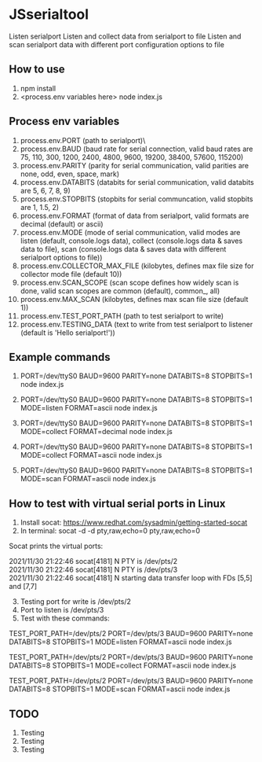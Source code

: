 # JSserialtool

Listen serialport
Listen and collect data from serialport to file
Listen and scan serialport data with different port configuration options to file

## How to use

1. npm install
2. <process.env variables here> node index.js

## Process env variables

1. process.env.PORT
  (path to serialport)\
2. process.env.BAUD
  (baud rate for serial connection, valid baud rates are 75, 110, 300, 1200, 2400, 4800, 9600, 19200, 38400, 57600, 115200)
3. process.env.PARITY
  (parity for serial communication, valid parities are none, odd, even, space, mark)
4. process.env.DATABITS
  (databits for serial communication, valid databits are 5, 6, 7, 8, 9)
5. process.env.STOPBITS
  (stopbits for serial communcation, valid stopbits are 1, 1.5, 2)
6. process.env.FORMAT
  (format of data from serialport, valid formats are decimal (default) or ascii)
7. process.env.MODE
  (mode of serial communication, valid modes are
    listen (default, console.logs data),
    collect (console.logs data & saves data to file),
    scan (console.logs data & saves data with different serialport options to file))
8. process.env.COLLECTOR_MAX_FILE
  (kilobytes, defines max file size for collector mode file (default 10))
9. process.env.SCAN_SCOPE
  (scan scope defines how widely scan is done, valid scan scopes are common (default), common_<baud rate>, all)
10. process.env.MAX_SCAN
  (kilobytes, defines max scan file size (default 1))
11. process.env.TEST_PORT_PATH
  (path to test serialport to write)
12. process.env.TESTING_DATA
  (text to write from test serialport to listener (default is 'Hello serialport!'))

## Example commands

1. PORT=/dev/ttyS0 BAUD=9600 PARITY=none DATABITS=8 STOPBITS=1 node index.js

2. PORT=/dev/ttyS0 BAUD=9600 PARITY=none DATABITS=8 STOPBITS=1 MODE=listen FORMAT=ascii node index.js

3. PORT=/dev/ttyS0 BAUD=9600 PARITY=none DATABITS=8 STOPBITS=1 MODE=collect FORMAT=decimal node index.js

4. PORT=/dev/ttyS0 BAUD=9600 PARITY=none DATABITS=8 STOPBITS=1 MODE=collect FORMAT=ascii node index.js

5. PORT=/dev/ttyS0 BAUD=9600 PARITY=none DATABITS=8 STOPBITS=1 MODE=scan FORMAT=ascii node index.js

## How to test with virtual serial ports in Linux

1. Install socat: https://www.redhat.com/sysadmin/getting-started-socat
2. In terminal: socat -d -d pty,raw,echo=0 pty,raw,echo=0

Socat prints the virtual ports:

2021/11/30 21:22:46 socat[4181] N PTY is /dev/pts/2\
2021/11/30 21:22:46 socat[4181] N PTY is /dev/pts/3\
2021/11/30 21:22:46 socat[4181] N starting data transfer loop with FDs [5,5] and [7,7]

3. Testing port for write is /dev/pts/2
4. Port to listen is /dev/pts/3
6. Test with these commands:

TEST_PORT_PATH=/dev/pts/2 PORT=/dev/pts/3 BAUD=9600 PARITY=none DATABITS=8 STOPBITS=1 MODE=listen FORMAT=ascii node index.js

TEST_PORT_PATH=/dev/pts/2 PORT=/dev/pts/3 BAUD=9600 PARITY=none DATABITS=8 STOPBITS=1 MODE=collect FORMAT=ascii node index.js

TEST_PORT_PATH=/dev/pts/2 PORT=/dev/pts/3 BAUD=9600 PARITY=none DATABITS=8 STOPBITS=1 MODE=scan FORMAT=ascii node index.js

## TODO

1. Testing
2. Testing
3. Testing